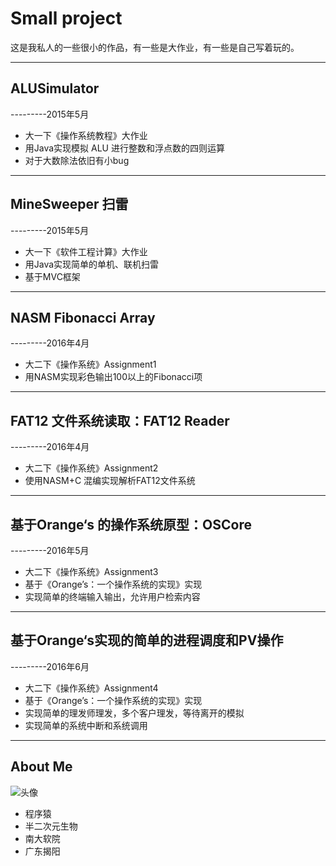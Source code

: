 ﻿# Small project

这是我私人的一些很小的作品，有一些是大作业，有一些是自己写着玩的。


---

## ALUSimulator                                       
---------2015年5月
 - 大一下《操作系统教程》大作业
 - 用Java实现模拟 ALU 进行整数和浮点数的四则运算
 - 对于大数除法依旧有小bug



----------


## MineSweeper 扫雷 ##
---------2015年5月

 - 大一下《软件工程计算》大作业
 - 用Java实现简单的单机、联机扫雷
 - 基于MVC框架


----------
## NASM Fibonacci Array ##
---------2016年4月

 - 大二下《操作系统》Assignment1
 - 用NASM实现彩色输出100以上的Fibonacci项

----------
## FAT12 文件系统读取：FAT12 Reader ##
---------2016年4月

 - 大二下《操作系统》Assignment2
 - 使用NASM+C 混编实现解析FAT12文件系统



----------
## 基于Orange‘s 的操作系统原型：OSCore ##
---------2016年5月

 - 大二下《操作系统》Assignment3
 - 基于《Orange’s：一个操作系统的实现》实现
 - 实现简单的终端输入输出，允许用户检索内容


----------
## 基于Orange‘s实现的简单的进程调度和PV操作 ##
---------2016年6月

 - 大二下《操作系统》Assignment4
 - 基于《Orange’s：一个操作系统的实现》实现
 - 实现简单的理发师理发，多个客户理发，等待离开的模拟
 - 实现简单的系统中断和系统调用


----------

## About Me ##
![头像][1]

 - 程序猿
 - 半二次元生物
 - 南大软院
 - 广东揭阳

  [1]: http://7xsd2v.com1.z0.glb.clouddn.com/dango2.jpg
